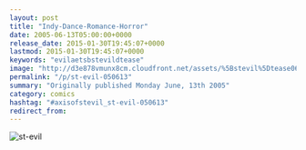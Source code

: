 ```yaml
---
layout: post
title: "Indy-Dance-Romance-Horror"
date: 2005-06-13T05:00:00+0000
release_date: 2015-01-30T19:45:07+0000
lastmod: 2015-01-30T19:45:07+0000
keywords: "evilaetsbstevildtease"
image: "http://d3e878vmunx8cm.cloudfront.net/assets/%5Bstevil%5Dtease06-15-05.gif"
permalink: "/p/st-evil-050613"
summary: "Originally published Monday June, 13th 2005"
category: comics
hashtag: "#axisofstevil_st-evil-050613"
redirect_from:
---
```


![st-evil](http://d3e878vmunx8cm.cloudfront.net/assets/%5Bstevil%5Dtease06-15-05.gif)

